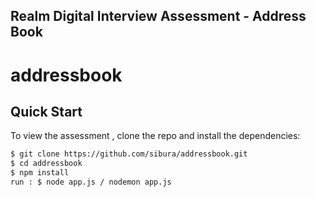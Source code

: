 ## Realm Digital Interview Assessment - Address Book

# addressbook 

## Quick Start

To view the assessment , clone the repo and install the dependencies:

```bash
$ git clone https://github.com/sibura/addressbook.git  
$ cd addressbook
$ npm install
run : $ node app.js / nodemon app.js
```
